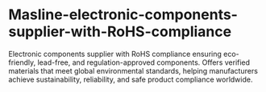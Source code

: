 # Masline-electronic-components-supplier-with-RoHS-compliance
Electronic components supplier with RoHS compliance ensuring eco-friendly, lead-free, and regulation-approved components. Offers verified materials that meet global environmental standards, helping manufacturers achieve sustainability, reliability, and safe product compliance worldwide.
